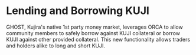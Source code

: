 # Lending and Borrowing KUJI

GHOST, Kujira's native 1st party money market, leverages ORCA to allow community members to safely borrow against KUJI collateral or borrow KUJI against other provided collateral. This new functionality allows traders and holders alike to long and short KUJI. &#x20;
